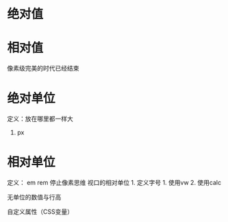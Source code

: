 # 绝对值
# 相对值
像素级完美的时代已经结束

# 绝对单位
定义：放在哪里都一样大
1. px
# 相对单位
定义：
em
rem
停止像素思维
视口的相对单位
	1. 定义字号
		1. 使用vw
		2. 使用calc

无单位的数值与行高

自定义属性（CSS变量）